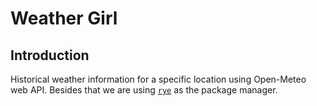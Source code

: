 # Weather Girl

## Introduction

Historical weather information for a specific location using Open-Meteo web API. Besides that
we are using [`rye`](https://rye.astral.sh/) as the package manager.

